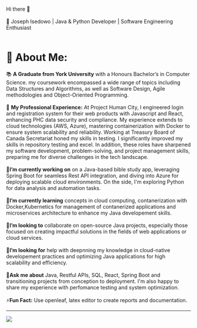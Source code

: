 Hi there 👋<br/><br/>
🌟 Joseph Isedowo | Java & Python Developer | Software Engineering Enthusiast<br/><br/>
<h1>💫 About Me:</h1>

📚 **A Graduate from York University** with a Honours Bachelor’s in Computer Science. my coursework encompassed a wide range of topics including Data Structures and Algorithms, as well as Software Design, Agile methodologies and Object-Oriented Programming.<br /><br />
💼 **My Professional Experience:** At Project Human City, I engineered login and registration system for their web products with Javascript and React, enhancing PHC data security and compliance. My experience extends to cloud technologies (AWS, Azure), mastering containerization with Docker to ensure system scalability and reliability. Working at Treasury Board of Canada Secretariat honed my skills in testing. I significantly improved my skills in repository testing and excel. In addition, these roles have sharpened my software development, problem-solving, and project management skills, preparing me for diverse challenges in the tech landscape.</br><br />
🔭**I’m currently working on** on a Java-based bible study app, leveraging Spring Boot for seamless Rest API integration, and diving into Azure for deploying scalable cloud environments. On the side, I'm exploring Python for data analysis and automation tasks.<br /><br />
🌱**I’m currently learning** concepts in cloud computing, contanerization with Docker,Kubernetics for management of contanerized applications and microservices architecture to enhance my Java developement skills.<br /><br />
👯**I’m looking to** collaborate on open-source Java projects, especially those focused on creating impactful solutions in the fields of web applications or cloud services.<br /><br />
🤔**I’m looking for** help with deepnning my knowledge in cloud-native developement practices and optimizing Java applications for high scalability and efficiency. <br /><br />
💬**Ask me about** Java, Restful APIs, SQL, React, Spring Boot and transitioning projects from conception to deployment. I'm also happy to share my experience with perfomance testing and system optimization.<br /><br />
⚡**Fun Fact:** Use openleaf, latex editor to create reports and documentation.



<hr/>

[![](https://visitcount.itsvg.in/api?id=Isedowo-Joseph&label=Profile%20Views&color=0&icon=5&pretty=false)](https://visitcount.itsvg.in)
